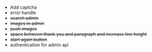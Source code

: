 - Add captcha
- error handle
- ~~search admin~~
- ~~images in admin~~
- ~~push images~~
- ~~space between thank you and paragraph and increase line height~~
- ~~start again button~~
- authentication for admin api